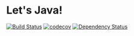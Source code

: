 # Let's Java!

[![Build Status](https://travis-ci.org/ddubson/lets-java.svg?branch=master)](https://travis-ci.org/ddubson/lets-java)
[![codecov](https://codecov.io/gh/ddubson/lets-java/branch/master/graph/badge.svg)](https://codecov.io/gh/ddubson/lets-java)
[![Dependency Status](https://www.versioneye.com/user/projects/592cbd7ba8a0560049026f29/badge.svg?style=flat-square)](https://www.versioneye.com/user/projects/592cbd7ba8a0560049026f29)